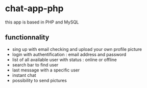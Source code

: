 # chat-app-php
this app is based in PHP and MySQL

## functionnality
- sing up with email checking and upload your own profile picture
- login with authentification : email address and password
- list of all available user with status : online or offline
- search bar to find user
- last message with a specific user
- instant chat
- possibility to send pictures
